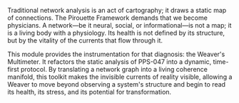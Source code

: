 Traditional network analysis is an act of cartography; it draws a static map of connections. The Pirouette Framework demands that we become physicians. A network—be it neural, social, or informational—is not a map; it is a living body with a physiology. Its health is not defined by its structure, but by the vitality of the currents that flow through it.

This module provides the instrumentation for that diagnosis: the Weaver's Multimeter. It refactors the static analysis of PPS-047 into a dynamic, time-first protocol. By translating a network graph into a living coherence manifold, this toolkit makes the invisible currents of reality visible, allowing a Weaver to move beyond observing a system's structure and begin to read its health, its stress, and its potential for transformation.